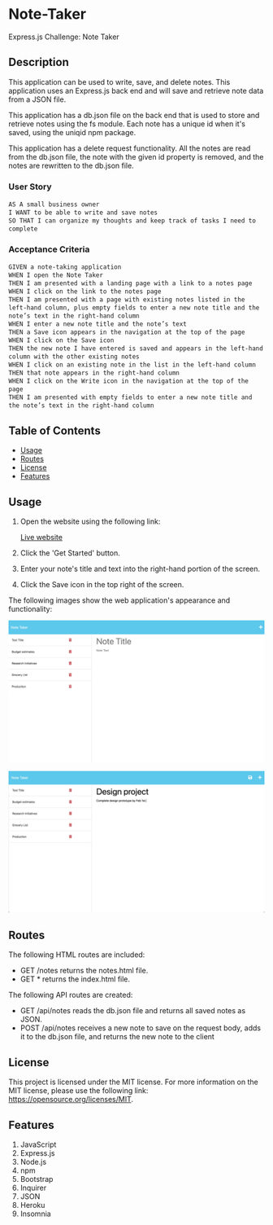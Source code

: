 # Note-Taker
Express.js Challenge: Note Taker

## Description

This application can be used to write, save, and delete notes. This application uses an Express.js back end and will save and retrieve note data from a JSON file.

This application has a db.json file on the back end that is used to store and retrieve notes using the fs module. Each note has a unique id when it's saved, using the uniqid npm package.

This application has a delete request functionality. All the notes are read from the db.json file, the note with the given id property is removed, and the notes are rewritten to the db.json file.

### User Story

```
AS A small business owner
I WANT to be able to write and save notes
SO THAT I can organize my thoughts and keep track of tasks I need to complete
```

### Acceptance Criteria

```
GIVEN a note-taking application
WHEN I open the Note Taker
THEN I am presented with a landing page with a link to a notes page
WHEN I click on the link to the notes page
THEN I am presented with a page with existing notes listed in the left-hand column, plus empty fields to enter a new note title and the note’s text in the right-hand column
WHEN I enter a new note title and the note’s text
THEN a Save icon appears in the navigation at the top of the page
WHEN I click on the Save icon
THEN the new note I have entered is saved and appears in the left-hand column with the other existing notes
WHEN I click on an existing note in the list in the left-hand column
THEN that note appears in the right-hand column
WHEN I click on the Write icon in the navigation at the top of the page
THEN I am presented with empty fields to enter a new note title and the note’s text in the right-hand column
```

## Table of Contents

- [Usage](#usage)
- [Routes](#routes)
- [License](#license)
- [Features](#Features)

## Usage

1. Open the website using the following link:

    [Live website](https://note-taker23.herokuapp.com/)

2. Click the 'Get Started' button.

3. Enter your note's title and text into the right-hand portion of the screen.

4. Click the Save icon in the top right of the screen.

The following images show the web application's appearance and functionality:

![Application appearance](./assets/images/appearance.jpg)

![Application functionality](./assets/images/appearance2.jpg)

## Routes 

The following HTML routes are included:
* GET /notes returns the notes.html file.
* GET * returns the index.html file.

The following API routes are created:
* GET /api/notes reads the db.json file and returns all saved notes as JSON.
* POST /api/notes receives a new note to save on the request body, adds it to the db.json file, and returns the new note to the client

## License

This project is licensed under the MIT license. For more information on the MIT license, please use the following link: https://opensource.org/licenses/MIT.

## Features

1. JavaScript
2. Express.js
3. Node.js
4. npm
5. Bootstrap
6. Inquirer
7. JSON
8. Heroku
9. Insomnia